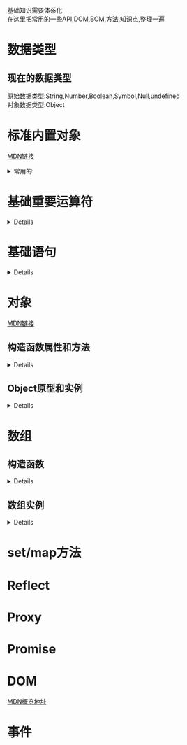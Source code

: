 基础知识需要体系化  
在这里把常用的一些API,DOM,BOM,方法,知识点,整理一遍  
  
数据类型  
===
  
现在的数据类型
---
原始数据类型:String,Number,Boolean,Symbol,Null,undefined  
对象数据类型:Object  
  
标准内置对象
===
[MDN链接](https://developer.mozilla.org/zh-CN/docs/Web/JavaScript/Reference/Global_Objects)  
<details>  
<summary>常用的:</summary>  
  
1.Array  
2.Date  
3.Error  
4.Function  
5.Generator  
6.Infinity  
7.JSON  
8.Map  
9.Math  
10.NaN
11.Number  
12.Object  
13.Promise  
14.Proxy  
15.Reflect  
16.RegExp  
17.Set  
18.String  
19.Symbol  
20.WeakMap  
21.WeakSet  
22.isFinite()  
23.isNaN()  
24.null  
25.parseFloat  
26.parseInt  
27.undefined  
  
</details> 
  
基础重要运算符
===
  
<details>  
  
"=="与"==="  
比较运算符(<,>,<=,>=)  
**in**  
**instanceof**  
逻辑表达式(&&,||,!)  
"="  
eval(不要用)  
**条件运算符(:?)**  
**typeof**  
delete  
void(不常用)  
逗号运算符(,)  
  
</details>  
  
基础语句
===
<details>  
  
声明语句  
---
let  
const  
var  
function  
class  
  
条件语句  
---
if  
else if  
switch
  
循环
---
while  
do/while  
for  
for/in  
for/of  
  
跳转
---
标签语句(不常用)label  
break  
continue  
return  
throw  
try/catch/finally  
  
其他
---
with(不要用)  
debugger  
"use strict"  
  
</details>  
  
对象
===  
[MDN链接](https://developer.mozilla.org/zh-CN/docs/Web/JavaScript/Reference/Global_Objects/Object)  
  
构造函数属性和方法  
---
  
<details>
  
属性  
Object.length  
值为1  
Object.prototype  
  
构造函数方法  
**Object.assign()  
通过复制一个或多个对象来创建一个新的对象。**  
Object.create()  
使用指定的原型对象和属性创建一个新对象。  
**Object.defineProperty()  
给对象添加一个属性并指定该属性的配置。**  
Object.defineProperties()  
给对象添加多个属性并分别指定它们的配置。  
**Object.entries()  
返回给定对象自身可枚举属性的 [key, value] 数组。**  
Object.freeze()  
冻结对象：其他代码不能删除或更改任何属性。  
Object.getOwnPropertyDescriptor()  
返回对象指定的属性配置。  
Object.getOwnPropertyNames()  
返回一个数组，它包含了指定对象所有的可枚举或不可枚举的属性名。  
Object.getOwnPropertySymbols()  
返回一个数组，它包含了指定对象自身所有的符号属性。  
Object.getPrototypeOf()  
返回指定对象的原型对象。  
**Object.is()  
比较两个值是否相同。所有 NaN 值都相等（这与==和===不同）。**  
Object.isExtensible()  
判断对象是否可扩展。  
Object.isFrozen()  
判断对象是否已经冻结。  
Object.isSealed()  
判断对象是否已经密封。  
**Object.keys()  
返回一个包含所有给定对象自身可枚举属性名称的数组。**  
Object.preventExtensions()  
防止对象的任何扩展。  
Object.seal()  
防止其他代码删除对象的属性。  
**Object.setPrototypeOf()  
设置对象的原型（即内部 [[Prototype]] 属性）。**  
**Object.values()  
返回给定对象自身可枚举值的数组。**  
  
</details>
  
Object原型和实例
---
  
<details>  
   
属性  
Object.prototype.constructor  
特定的函数，用于创建一个对象的原型。  
**Object.prototype.__proto__   
指向当对象被实例化的时候，用作原型的对象。**  
Object.prototype.__noSuchMethod__   
当未定义的对象成员被调用作方法的时候，允许定义并执行的函数。  
  
方法  
**Object.prototype.hasOwnProperty()  
返回一个布尔值 ，表示某个对象是否含有指定的属性，而且此属性非原型链继承的。**  
**Object.prototype.isPrototypeOf()  
返回一个布尔值，表示指定的对象是否在本对象的原型链中。**  
Object.prototype.propertyIsEnumerable()  
判断指定属性是否可枚举，内部属性设置参见 ECMAScript [[Enumerable]] attribute 。  
Object.prototype.toSource()   
返回字符串表示此对象的源代码形式，可以使用此字符串生成一个新的相同的对象。  
Object.prototype.toLocaleString()  
直接调用 toString()方法。  
**Object.prototype.toString()  
返回对象的字符串表示。**  
Object.prototype.unwatch()   
移除对象某个属性的监听。  
**Object.prototype.valueOf()  
返回指定对象的原始值。**  
Object.prototype.watch()   
给对象的某个属性增加监听。  
  
  
</details>  
  
数组
===
  
构造函数
---
  
<details>  
  
属性  
Array.length  
Array 构造函数的 length 属性，其值为1（注意该属性为静态属性，不是数组实例的 length 属性）。  
get Array[@@species]  
返回 Array 构造函数。  
Array.prototype  
通过数组的原型对象可以为所有数组对象添加属性。  
  
方法  
**Array.from()  
从类数组对象或者可迭代对象中创建一个新的数组实例。**  
**Array.isArray()  
用来判断某个变量是否是一个数组对象。**  
**Array.of()  
根据一组参数来创建新的数组实例，支持任意的参数数量和类型。**  
  
</details>  
  
数组实例
---
  
<details>  
  
属性  
---  
Array.prototype.constructor  
所有的数组实例都继承了这个属性，它的值就是 Array，表明了所有的数组都是由 Array 构造出来的。  
**Array.prototype.length  
上面说了，因为 Array.prototype 也是个数组，所以它也有 length 属性，这个值为 0，因为它是个空数组。**  
  
  
方法  
---
修改器方法  
---
下面的这些方法会改变调用它们的对象自身的值：  
  
Array.prototype.copyWithin()   
在数组内部，将一段元素序列拷贝到另一段元素序列上，覆盖原有的值。  
**Array.prototype.fill()   
将数组中指定区间的所有元素的值，都替换成某个固定的值。**  
**Array.prototype.pop()  
删除数组的最后一个元素，并返回这个元素。**  
**Array.prototype.push()  
在数组的末尾增加一个或多个元素，并返回数组的新长度。**  
**Array.prototype.reverse()  
颠倒数组中元素的排列顺序，即原先的第一个变为最后一个，原先的最后一个变为第一个。**  
**Array.prototype.shift()  
删除数组的第一个元素，并返回这个元素。**  
**Array.prototype.sort()  
对数组元素进行排序，并返回当前数组。**  
**Array.prototype.splice()  
在任意的位置给数组添加或删除任意个元素。**  
**Array.prototype.unshift()  
在数组的开头增加一个或多个元素，并返回数组的新长度。**  
  
  
  
访问方法
---
下面的这些方法绝对不会改变调用它们的对象的值，只会返回一个新的数组或者返回一个其它的期望值。  
  
**Array.prototype.concat()  
返回一个由当前数组和其它若干个数组或者若干个非数组值组合而成的新数组。**  
**Array.prototype.includes()   
判断当前数组是否包含某指定的值，如果是返回 true，否则返回 false。**  
**Array.prototype.join()  
连接所有数组元素组成一个字符串。**  
**Array.prototype.slice()   
抽取当前数组中的一段元素组合成一个新数组。**  
Array.prototype.toSource()   
返回一个表示当前数组字面量的字符串。遮蔽了原型链上的 Object.prototype.toSource() 方法。  
**Array.prototype.toString()  
返回一个由所有数组元素组合而成的字符串。遮蔽了原型链上的 Object.prototype.toString() 方法。**  
Array.prototype.toLocaleString()  
返回一个由所有数组元素组合而成的本地化后的字符串。遮蔽了原型链上的 Object.prototype.toLocaleString() 方法。  
**Array.prototype.indexOf()  
返回数组中第一个与指定值相等的元素的索引，如果找不到这样的元素，则返回 -1。**  
**Array.prototype.lastIndexOf()  
返回数组中最后一个（从右边数第一个）与指定值相等的元素的索引，如果找不到这样的元素，则返回 -1。**  
    
    
迭代方法
---
在下面的众多遍历方法中，有很多方法都需要指定一个回调函数作为参数。在每一个数组元素都分别执行完回调函数之前，数组的length属性会被缓存在某个地方，所以，如果你在回调函数中为当前数组添加了新的元素，那么那些新添加的元素是不会被遍历到的。此外，如果在回调函数中对当前数组进行了其它修改，比如改变某个元素的值或者删掉某个元素，那么随后的遍历操作可能会受到未预期的影响。总之，不要尝试在遍历过程中对原数组进行任何修改，虽然规范对这样的操作进行了详细的定义，但为了可读性和可维护性，请不要这样做。
  
**Array.prototype.forEach()   
为数组中的每个元素执行一次回调函数。**  
**Array.prototype.entries()   
返回一个数组迭代器对象，该迭代器会包含所有数组元素的键值对。**  
**Array.prototype.every()  
如果数组中的每个元素都满足测试函数，则返回 true，否则返回 false。**  
**Array.prototype.some()  
如果数组中至少有一个元素满足测试函数，则返回 true，否则返回 false。**  
**Array.prototype.filter()  
将所有在过滤函数中返回 true 的数组元素放进一个新数组中并返回。**  
**Array.prototype.find()   
找到第一个满足测试函数的元素并返回那个元素的值，如果找不到，则返回 undefined。**  
**Array.prototype.findIndex()   
找到第一个满足测试函数的元素并返回那个元素的索引，如果找不到，则返回 -1。**  
**Array.prototype.keys()    
返回一个数组迭代器对象，该迭代器会包含所有数组元素的键。**  
**Array.prototype.map()  
返回一个由回调函数的返回值组成的新数组。**  
Array.prototype.reduce()  
从左到右为每个数组元素执行一次回调函数，并把上次回调函数的返回值放在一个暂存器中传给下次回调函数，并返回最后一次回调函数的返回值。  
Array.prototype.reduceRight()  
从右到左为每个数组元素执行一次回调函数，并把上次回调函数的返回值放在一个暂存器中传给下次回调函数，并返回最后一次回调函数的返回值。  
**Array.prototype.values()   
返回一个数组迭代器对象，该迭代器会包含所有数组元素的值。** 
Array.prototype[@@iterator]()   
和上面的 values() 方法是同一个函数。  
  
</details>  
  
  
  
set/map方法
===
  
Reflect
===
  
  
  
Proxy
===
  
  
  
Promise
===
  
  
DOM
===
[MDN概览地址](https://developer.mozilla.org/zh-CN/docs/Web/API/Document_Object_Model)  

  
事件
===

